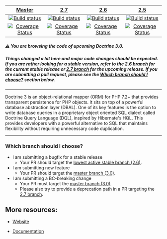 | [Master][Master] | [2.7][2.7] | [2.6][2.6] | [2.5][2.5] |
|:----------------:|:----------:|:----------:|:----------:|
| [![Build status][Master image]][Master] | [![Build status][2.7 image]][2.7] | [![Build status][2.6 image]][2.6] | [![Build status][2.5 image]][2.5] |
| [![Coverage Status][Master coverage image]][Master coverage] | [![Coverage Status][2.7 coverage image]][2.7 coverage] | [![Coverage Status][2.6 coverage image]][2.6 coverage] | [![Coverage Status][2.5 coverage image]][2.5 coverage] |

 ##### :warning: You are browsing the code of upcoming Doctrine 3.0.
 ##### Things changed a lot here and major code changes should be expected. If you are rather looking for a stable version, refer to the [2.6 branch][2.6] for the current stable release or [2.7 branch][2.7] for the upcoming release. If you are submitting a pull request, please see the _[Which branch should I choose?](#which-branch-should-i-choose)_ section below.

-----

Doctrine 3 is an object-relational mapper (ORM) for PHP 7.2+ that provides transparent persistence
for PHP objects. It sits on top of a powerful database abstraction layer (DBAL). One of its key features
is the option to write database queries in a proprietary object oriented SQL dialect called Doctrine Query Language (DQL),
inspired by Hibernate's HQL. This provides developers with a powerful alternative to SQL that maintains flexibility
without requiring unnecessary code duplication.

-----

### Which branch should I choose?

 * I am submitting a bugfix for a stable release
   * Your PR should target the [lowest active stable branch (2.6)](2.6).
 * I am submitting new feature
   * Your PR should target the [master branch (3.0)][Master].
 * I am submitting a BC-breaking change
   * Your PR must target the [master branch (3.0)][Master].
   * Please also try to provide a deprecation path in a PR targeting the [2.7 branch][2.7].


## More resources:

* [Website](http://www.doctrine-project.org)
* [Documentation](http://docs.doctrine-project.org/projects/doctrine-orm/en/latest/index.html)


  [Master image]: https://img.shields.io/travis/doctrine/doctrine2/master.svg?style=flat-square
  [Master]: https://travis-ci.org/doctrine/doctrine2
  [Master coverage image]: https://img.shields.io/scrutinizer/coverage/g/doctrine/doctrine2/master.svg?style=flat-square
  [Master coverage]: https://scrutinizer-ci.com/g/doctrine/doctrine2/?branch=master
  [2.7 image]: https://img.shields.io/travis/doctrine/doctrine2/2.7.svg?style=flat-square
  [2.7]: https://github.com/doctrine/doctrine2/tree/2.7
  [2.7 coverage image]: https://img.shields.io/scrutinizer/coverage/g/doctrine/doctrine2/2.7.svg?style=flat-square
  [2.7 coverage]: https://scrutinizer-ci.com/g/doctrine/doctrine2/?branch=2.7
  [2.6 image]: https://img.shields.io/travis/doctrine/doctrine2/2.6.svg?style=flat-square
  [2.6]: https://github.com/doctrine/doctrine2/tree/2.6
  [2.6 coverage image]: https://img.shields.io/scrutinizer/coverage/g/doctrine/doctrine2/2.6.svg?style=flat-square
  [2.6 coverage]: https://scrutinizer-ci.com/g/doctrine/doctrine2/?branch=2.6
  [2.5 image]: https://img.shields.io/travis/doctrine/doctrine2/2.5.svg?style=flat-square
  [2.5]: https://github.com/doctrine/doctrine2/tree/2.5
  [2.5 coverage image]: https://img.shields.io/scrutinizer/coverage/g/doctrine/doctrine2/2.5.svg?style=flat-square
  [2.5 coverage]: https://scrutinizer-ci.com/g/doctrine/doctrine2/?branch=2.5
